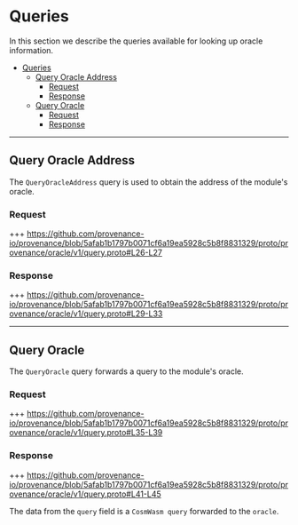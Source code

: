 <!--
order: 4
-->

# Queries

In this section we describe the queries available for looking up oracle information.

<!-- TOC 2 -->
- [Queries](#queries)
  - [Query Oracle Address](#query-oracle-address)
    - [Request](#request)
    - [Response](#response)
  - [Query Oracle](#query-oracle)
    - [Request](#request-1)
    - [Response](#response-1)

---
## Query Oracle Address
The `QueryOracleAddress` query is used to obtain the address of the module's oracle.

### Request

+++ https://github.com/provenance-io/provenance/blob/5afab1b1797b0071cf6a19ea5928c5b8f8831329/proto/provenance/oracle/v1/query.proto#L26-L27

### Response

+++ https://github.com/provenance-io/provenance/blob/5afab1b1797b0071cf6a19ea5928c5b8f8831329/proto/provenance/oracle/v1/query.proto#L29-L33


---
## Query Oracle
The `QueryOracle` query forwards a query to the module's oracle.

### Request

+++ https://github.com/provenance-io/provenance/blob/5afab1b1797b0071cf6a19ea5928c5b8f8831329/proto/provenance/oracle/v1/query.proto#L35-L39

### Response

+++ https://github.com/provenance-io/provenance/blob/5afab1b1797b0071cf6a19ea5928c5b8f8831329/proto/provenance/oracle/v1/query.proto#L41-L45

The data from the `query` field is a `CosmWasm query` forwarded to the `oracle`. 
